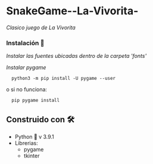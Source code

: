 # SnakeGame--La-Vivorita-
_Clasico juego de La Vivorita_

### Instalación 🔧

_Instalar las fuentes ubicadas dentro de la carpeta 'fonts'_

_Instalar pygame_

      python3 -m pip install -U pygame --user
o si no funciona:

      pip pygame install

## Construido con 🛠️

* Python 🐍 v 3.9.1
* Librerias:
  * pygame
  * tkinter
